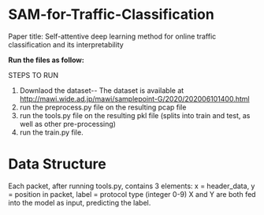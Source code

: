 # SAM-for-Traffic-Classification

Paper title: Self-attentive deep learning method for online traffic classification and its
interpretability

**Run the files as follow:**

STEPS TO RUN
1. Downlaod the dataset-- The dataset is available at http://mawi.wide.ad.jp/mawi/samplepoint-G/2020/202006101400.html
2. run the preprocess.py file on the resulting pcap file
3. run the tools.py file on the resulting pkl file (splits into train and test, as well as other pre-processing)
4. run the train.py file.

# Data Structure
Each packet, after running tools.py, contains 3 elements: x = header_data, y = position in packet, label = protocol type (integer 0-9)
X and Y are both fed into the model as input, predicting the label.